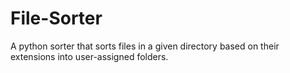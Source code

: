# File-Sorter
A python sorter that sorts files in a given directory based on their extensions into user-assigned folders.
